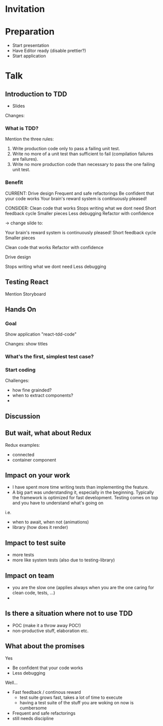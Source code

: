 # Invitation

# Preparation

- Start presentation
- Have Editor ready (disable prettier?)
- Start application

# Talk

## Introduction to TDD

- Slides

Changes:

### What is TDD?

Mention the three rules:

1. Write production code only to pass a failing unit test.
1. Write no more of a unit test than sufficient to fail (compilation failures are failures).
1. Write no more production code than necessary to pass the one failing unit test.

### Benefit

CURRENT:
Drive design
Frequent and safe refactorings
Be confident that your code works
Your brain's reward system is continuously pleased!

CONSIDER:
Clean code that works
Stops writing what we dont need
Short feedback cycle
Smaller pieces
Less debugging
Refactor with confidence

-> change silde to:

Your brain's reward system is continuously pleased!
  Short feedback cycle
  Smaller pieces

Clean code that works
  Refactor with confidence

Drive design

Stops writing what we dont need
Less debugging


## Testing React

Mention Storyboard

## Hands On

### Goal

Show application "react-tdd-code"

Changes: show titles

### What's the first, simplest test case?

### Start coding

Challenges:
- how fine grainded?
- when to extract components?
- 

## Discussion

## But wait, what about Redux

Redux examples:
- connected 
- container component

## Impact on your work

- I have spent more time writing tests than implementing the feature.
- A big part was understanding it, especially in the beginning. Typically the framework is optimized for fast development. Testing comes on top and you have to understand what's going on

i.e.
- when to await, when not (animations)
- library (how does it render)

## Impact to test suite

- more tests
- more like system tests (also due to testing-library)

## Impact on team

- you are the slow one (applies always when you are the one caring for clean code, tests, ...)
- 

## Is there a situation where not to use TDD

- POC (make it a throw away POC!)
- non-productive stuff, elaboration etc.

## What about the promises

Yes
- Be confident that your code works
- Less debugging

Well...
- Fast feedback / continous reward
  - test suite grows fast, takes a lot of time to execute
  - having a test suite of the stuff you are woking on now is cumbersome
- Frequent and safe refactorings
 - still needs discipline